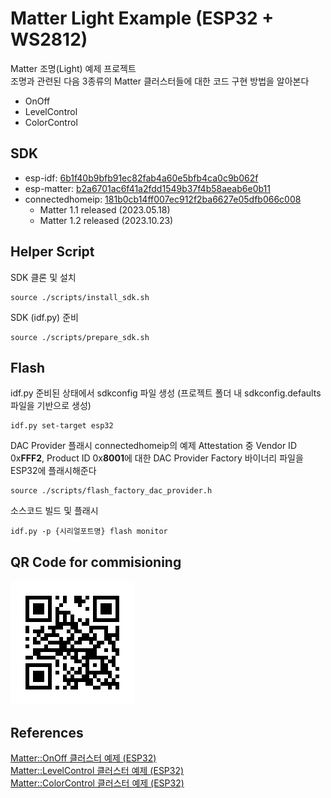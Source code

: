 # Matter Light Example (ESP32 + WS2812)
Matter 조명(Light) 예제 프로젝트<br>
조명과 관련된 다음 3종류의 Matter 클러스터들에 대한 코드 구현 방법을 알아본다
- OnOff
- LevelControl
- ColorControl

SDK
---
- esp-idf: [6b1f40b9bfb91ec82fab4a60e5bfb4ca0c9b062f](https://github.com/espressif/esp-idf/tree/6b1f40b9bfb91ec82fab4a60e5bfb4ca0c9b062f)
- esp-matter: [b2a6701ac6f41a2fdd1549b37f4b58aeab6e0b11](https://github.com/espressif/esp-matter/commit/b2a6701ac6f41a2fdd1549b37f4b58aeab6e0b11)
- connectedhomeip: [181b0cb14ff007ec912f2ba6627e05dfb066c008](https://github.com/project-chip/connectedhomeip/commit/181b0cb14ff007ec912f2ba6627e05dfb066c008)
  - Matter 1.1 released (2023.05.18)
  - Matter 1.2 released (2023.10.23)

Helper Script
---
SDK 클론 및 설치
```shell
source ./scripts/install_sdk.sh
```
SDK (idf.py) 준비
```shell
source ./scripts/prepare_sdk.sh
```

Flash
---
idf.py 준비된 상태에서 sdkconfig 파일 생성 (프로젝트 폴더 내 sdkconfig.defaults 파일을 기반으로 생성)
```shell
idf.py set-target esp32
```
DAC Provider 플래시
connectedhomeip의 예제 Attestation 중 Vendor ID 0x**FFF2**, Product ID 0x**8001**에 대한 DAC Provider Factory 바이너리 파일을 ESP32에 플래시해준다
```shell
source ./scripts/flash_factory_dac_provider.h
```
소스코드 빌드 및 플래시
```shell
idf.py -p {시리얼포트명} flash monitor
```

QR Code for commisioning
---
![qrcode.png](./resource/DACProvider/qrcode.png)

References
---
[Matter::OnOff 클러스터 예제 (ESP32)](https://yogyui.tistory.com/entry/PROJ-MatterOn-Off-Light-%ED%81%B4%EB%9F%AC%EC%8A%A4%ED%84%B0-%EC%98%88%EC%A0%9C-ESP32)<br>
[Matter::LevelControl 클러스터 예제 (ESP32)](https://yogyui.tistory.com/entry/PROJ-MatterLevelControl-%ED%81%B4%EB%9F%AC%EC%8A%A4%ED%84%B0-%EA%B0%9C%EB%B0%9C-%EC%98%88%EC%A0%9C-ESP32)<br>
[Matter::ColorControl 클러스터 예제 (ESP32)](https://yogyui.tistory.com/entry/PROJ-MatterColorControl-%ED%81%B4%EB%9F%AC%EC%8A%A4%ED%84%B0-%EA%B0%9C%EB%B0%9C-%EC%98%88%EC%A0%9C-ESP32)<br>
